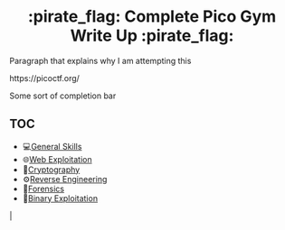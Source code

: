 <h1 align="center"> :pirate_flag: Complete Pico Gym Write Up :pirate_flag:</h1>

<p> Paragraph that explains why I am attempting this </p>

<p> https://picoctf.org/

<p> Some sort of completion bar </p>

## TOC 
- :computer:[General Skills](general_skills/README.MD)
- :globe_with_meridians:[Web Exploitation](###)
- :closed_lock_with_key:[Cryptography](cryptography/README.MD)
- :gear:[Reverse Engineering](###)
- :microscope:[Forensics](###)
- :space_invader:[Binary Exploitation](binary_exploitation/README.md)

| 





